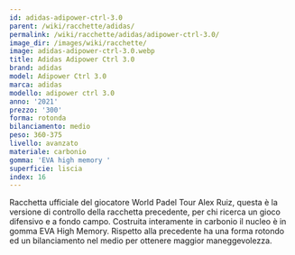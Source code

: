 ```yaml
---
id: adidas-adipower-ctrl-3.0
parent: /wiki/racchette/adidas/
permalink: /wiki/racchette/adidas/adipower-ctrl-3.0/
image_dir: /images/wiki/racchette/
image: adidas-adipower-ctrl-3.0.webp
title: Adidas Adipower Ctrl 3.0
brand: adidas
model: Adipower Ctrl 3.0
marca: adidas
modello: adipower ctrl 3.0
anno: '2021'
prezzo: '300'
forma: rotonda
bilanciamento: medio
peso: 360-375
livello: avanzato
materiale: carbonio
gomma: 'EVA high memory '
superficie: liscia
index: 16
---
```

Racchetta ufficiale del giocatore World Padel Tour Alex Ruiz, questa è la versione di controllo della racchetta precedente, per chi ricerca un gioco difensivo e a fondo campo. Costruita interamente in carbonio il nucleo è in gomma EVA High Memory. Rispetto alla precedente ha una forma rotondo ed un bilanciamento nel medio per ottenere maggior maneggevolezza.